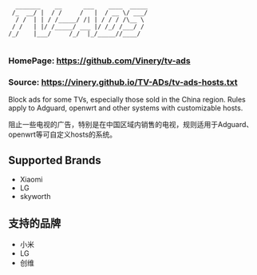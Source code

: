 ```

  _______    __      ___    ____  _____
 /_  __/ |  / /     /   |  / __ \/ ___/
  / /  | | / /_____/ /| | / / / /\__ \ 
 / /   | |/ /_____/ ___ |/ /_/ /___/ / 
/_/    |___/     /_/  |_/_____//____/  


```
### HomePage: https://github.com/Vinery/tv-ads
### Source: https://vinery.github.io/TV-ADs/tv-ads-hosts.txt

Block ads for some TVs, especially those sold in the China region. Rules apply to Adguard, openwrt and other systems with customizable hosts.

阻止一些电视的广告，特别是在中国区域内销售的电视，规则适用于Adguard、openwrt等可自定义hosts的系统。

## Supported Brands
+ Xiaomi
+ LG
+ skyworth

## 支持的品牌
+ 小米
+ LG
+ 创维
